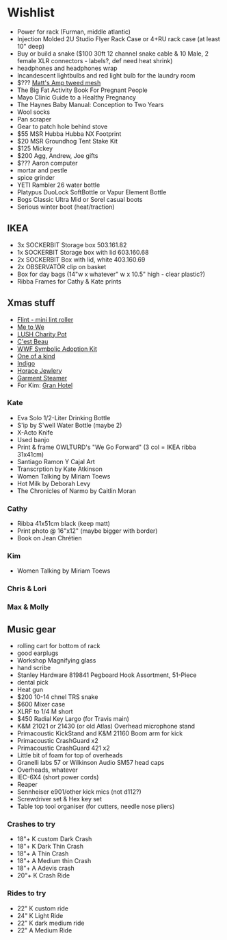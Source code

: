 # Wishlist

- Power for rack (Furman, middle atlantic)
- Injection Molded 2U Studio Flyer Rack Case or 4+RU rack case (at least 10" deep)
- Buy or build a snake ($100 30ft 12 channel snake cable & 10 Male, 2 female XLR connectors - labels?, def need heat shrink)
- headphones and headphones wrap
- Incandescent lightbulbs and red light bulb for the laundry room
- $??? [Matt's Amp tweed mesh](https://nextgenguitars.ca/categories/cab-case-parts/grill-cloth-piping.html)
- The Big Fat Activity Book For Pregnant People
- Mayo Clinic Guide to a Healthy Pregnancy
- The Haynes Baby Manual: Conception to Two Years
- Wool socks
- Pan scraper
- Gear to patch hole behind stove
- $55 MSR Hubba Hubba NX Footprint
- $20 MSR Groundhog Tent Stake Kit
- $125 Mickey
- $200 Agg, Andrew, Joe gifts
- $??? Aaron computer
- mortar and pestle
- spice grinder
- YETI Rambler 26 water bottle
- Platypus DuoLock SoftBottle or Vapur Element Bottle
- Bogs Classic Ultra Mid or Sorel casual boots
- Serious winter boot (heat/traction)

## IKEA

- 3x SOCKERBIT Storage box 503.161.82
- 1x SOCKERBIT Storage box with lid 603.160.68
- 2x SOCKERBIT Box with lid, white 403.160.69
- 2x OBSERVATÖR clip on basket
- Box for day bags (14"w x whatever" w x 10.5" high - clear plastic?)
- Ribba Frames for Cathy & Kate prints

## Xmas stuff

- [Flint - mini lint roller](https://meetflint.com/)
- [Me to We](https://shop.metowe.com/)
- [LUSH Charity Pot](https://www.lush.ca/en/body/body-lotions/charity-pot/9999905236.html)
- [C'est Beau](https://cestbeau.co/en/)
- [WWF Symbolic Adoption Kit](https://shop.wwf.ca/collections/adoptions)
- [One of a kind](https://oneofakindonlineshop.com/)
- [Indigo](https://www.chapters.indigo.ca)
- [Horace Jewlery](https://horacejewelry.com/)
- [Garment Steamer](https://reliablecorporation.com)
- For Kim: [Gran Hotel](https://en.wikipedia.org/wiki/Gran_Hotel_(TV_series))

### Kate

- Eva Solo 1/2-Liter Drinking Bottle
- S'ip by S'well Water Bottle (maybe 2)
- X-Acto Knife
- Used banjo
- Print & frame OWLTURD's "We Go Forward" (3 col = IKEA ribba 31x41cm)
- Santiago Ramon Y Cajal Art
- Transcrption by Kate Atkinson
- Women Talking by Miriam Toews
- Hot Milk by Deborah Levy
- The Chronicles of Narmo by Caitlin Moran

### Cathy

- Ribba 41x51cm black (keep matt)
- Print photo @ 16"x12" (maybe bigger with border)
- Book on Jean Chrétien

### Kim

- Women Talking by Miriam Toews

### Chris & Lori

### Max & Molly

## Music gear

- rolling cart for bottom of rack
- good earplugs
- Workshop Magnifying glass
- hand scribe
- Stanley Hardware 819841 Pegboard Hook Assortment, 51-Piece
- dental pick
- Heat gun
- $200 10-14 chnel TRS snake
- $600 Mixer case
- XLRF to 1/4 M short
- $450 Radial Key Largo (for Travis main)
- K&M 21021 or 21430 (or old Atlas) Overhead microphone stand
- Primacoustic KickStand and K&M 21160 Boom arm for kick
- Primacoustic CrashGuard x2
- Primacoustic CrashGuard 421 x2
- Little bit of foam for top of overheads
- Granelli labs 57 or Wilkinson Audio SM57 head caps
- Overheads, whatever
- IEC-6X4 (short power cords)
- Reaper
- Sennheiser e901/other kick mics (not d112?)
- Screwdriver set & Hex key set
- Table top tool organiser (for cutters, needle nose pliers)

### Crashes to try

- 18"+ K custom Dark Crash
- 18"+ K Dark Thin Crash
- 18"+ A Thin Crash
- 18"+ A Medium thin Crash
- 18"+ A Adevis crash
- 20"+ K Crash Ride

### Rides to try

- 22" K custom ride
- 24" K Light Ride
- 22" K dark medium ride
- 22" A Medium Ride
